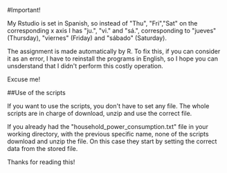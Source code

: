 #Important!

My Rstudio is set in Spanish, so instead of "Thu", "Fri","Sat" on the corresponding x axis I has "ju.", "vi." and "sá.", 
corresponding to "jueves" (Thursday), "viernes" (Friday) and "sábado" (Saturday). 

The assignment is made automatically by R. To fix this, if you can consider it as an error, 
I have to reinstall the programs in English, so I hope you can unsderstand that I didn't perform this costly operation. 

Excuse me!

##Use of the scripts

If you want to use the scripts, you don't have to set any file. The whole scripts are in charge of download, unzip and use
the correct file.

If you already had the "household_power_consumption.txt" file in your working directory, with the previous specific name, 
none of the scripts download and unzip the file. On this case they start by setting the correct data from the stored file.

Thanks for reading this!
